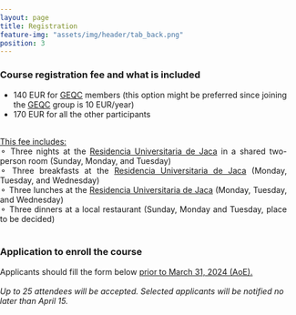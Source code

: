 ```yaml
---
layout: page
title: Registration
feature-img: "assets/img/header/tab_back.png"
position: 3
---
```


###  Course registration fee and what is included

* 140 EUR for <a href='https://geqc.rseq.org/'>GEQC</a> members (this option might be preferred since joining the <a href='https://geqc.rseq.org/'>GEQC</a> group is 10 EUR/year)<br>
* 170 EUR for all the other participants<br><br>

<u>This fee includes:</u><br>

<p align="justify">
&#9900; Three nights at the <a href='https://resijaca.unizar.es/'>Residencia Universitaria de Jaca</a> in a shared two-person room (Sunday, Monday, and Tuesday)<br>
&#9900; Three breakfasts at the <a href='https://resijaca.unizar.es/'>Residencia Universitaria de Jaca</a> (Monday, Tuesday, and Wednesday)<br>
&#9900; Three lunches at the <a href='https://resijaca.unizar.es/'>Residencia Universitaria de Jaca</a> (Monday, Tuesday, and Wednesday)<br>
&#9900; Three dinners at a local restaurant (Sunday, Monday and Tuesday, place to be decided)<br></p>

<br>

### Application to enroll the course

<p align="justify">
Applicants should fill the form below <u>prior to March 31, 2024 (AoE).</u></p><br>

<i>Up to 25 attendees will be accepted. Selected applicants will be notified no later than April 15.</i>

<br><br>

<html>
  <head>
    <title>CAMLC24 registration form</title>
    <style>
      html, body {
      min-height: 100%;
      }
      body, div, form, input, select, p { 
      padding: 0;
      margin: 0;
      outline: none;
      }
      body {
      background-size: cover;
      }
      h1, h2 {
      text-transform: uppercase;
      font-weight: 400;
      }
      h2 {
      margin: 0 0 0 8px;
      }
      .main-block {
      display: flex;
      flex-direction: column;
      justify-content: center;
      align-items: center;
      height: 100%;
      padding: 25px;
      background: #eaeaea;
      }
      .left-part, form {
      padding: 25px;
      }
      .left-part {
      text-align: center;
      }
      .fa-graduation-cap {
      font-size: 72px;
      }
      form {
      background: #ffffff; 
      border: 1px solid #ccc;
      width: 50%;
      }
      .title {
      display: flex;
      align-items: center;
      margin-bottom: 20px;
      }
      .info {
      display: flex;
      flex-direction: column;
      }
      input, select {
      padding: 5px;
      margin-bottom: 30px;
      background: transparent;
      border: none;
      border-bottom: 1px solid #ccc;
      }
      select option {
      /* margin: 40px; */
      background: #ffffff;
      color: #000000;
      /* text-shadow: 0 1px 0 rgba(0, 0, 0, 0.4); */
      }
      input, textarea {
      padding: 5px;
      margin-bottom: 30px;
      background: transparent;
      border: 1px solid #ccc;
      }
      textarea::placeholder {
      color: #ccc;
      }      
      input::placeholder {
      color: #ccc;
      }
      option:focus {
      border: none;
      }
      option {
      background: black; 
      border: none;
      }
      .btn-item, button {
      padding: 10px 5px;
      margin-top: 20px;
      border-radius: 5px; 
      border: none;
      background: #26a9e0; 
      text-decoration: none;
      font-size: 15px;
      font-weight: 400;
      color: #fff;
      }
      .btn-item {
      display: inline-block;
      margin: 20px 5px 0;
      }
      button {
      width: 100%;
      }
      button:hover, .btn-item:hover {
      background: #85d6de;
      }
      .main-block {
      flex-direction: row;
      height: calc(100% - 50px);
      }
      
      }
    </style>
  </head>
  <body>
    <center>
    <form action="https://api.web3forms.com/submit" method="POST">
    <div class="title">
        <i class="fas fa-pencil-alt"></i> 
        <h2>Register here</h2>
    </div>
    <div class="info">
        <input type="hidden" name="access_key" value="47eccb18-9823-408a-b108-e0b03e4736b5">
        <input class="fname" type="text" name="name" placeholder="Full name" required>
        <input type="email" name="email" placeholder="Email" required>
        <input type="text" name="institution" placeholder="Institution" required>
        <input type="text" name="group" placeholder="Research group" required>
        <textarea name="CV" placeholder="Short CV (max. 2000 characters with spaces)" rows="5" cols="50" maxlength="2000" required></textarea>
        <textarea name="Motivation letter" placeholder="Motivation letter, including why the applicant wants to join the course (max. 2000 characters with spaces)" rows="5" cols="50" maxlength="2000" required></textarea>
        <p align="justify">Are you a GEQC member?</p>
        <select name="GEQC member">
        <option value="No" selected>No</option>
        <option value="Yes">Yes</option>
        </select>
        <!-- <p align="justify">&nbsp;&nbsp;CV of the applicant</p>
        <input type="file" name="CV" accept="application/pdf" required>
        <p align="justify">&nbsp;&nbsp;Motivation letter</p>
        <input type="file" name="Letter" accept="application/pdf" required>
        <p align="justify">&nbsp;&nbsp;GEQC membership</p>
        <input type="file" name="GEQC" accept="application/pdf"> -->
    </div>
    <!-- <div class="checkbox">
        <input type="checkbox" name="checkbox"><span>I agree to the <a href="https://www.w3docs.com/privacy-policy">Privacy Poalicy for W3Docs.</a></span>
    </div> -->
    <button type="submit" href="/">Submit</button>
    </form></center>
  </body>
</html>